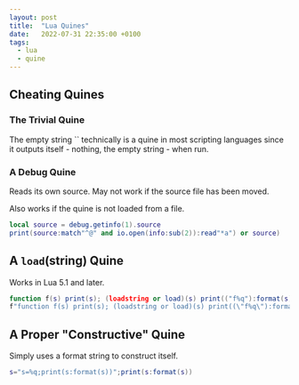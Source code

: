 ```yaml
---
layout: post
title:  "Lua Quines"
date:   2022-07-31 22:35:00 +0100
tags:
  - lua
  - quine
---
```


## Cheating Quines

### The Trivial Quine

The empty string `` technically is a quine in most scripting languages since it outputs itself - nothing, the empty string - when run.

### A Debug Quine

Reads its own source. May not work if the source file has been moved.

Also works if the quine is not loaded from a file.

```lua
local source = debug.getinfo(1).source
print(source:match"^@" and io.open(info:sub(2)):read"*a") or source)
```

## A `load`(string) Quine

Works in Lua 5.1 and later.

```lua
function f(s) print(s); (loadstring or load)(s) print(("f%q"):format(s)) end
f"function f(s) print(s); (loadstring or load)(s) print((\"f%q\"):format(s)) end"
```

## A Proper "Constructive" Quine

Simply uses a format string to construct itself.

```lua
s="s=%q;print(s:format(s))";print(s:format(s))
```
